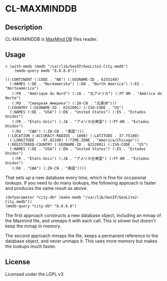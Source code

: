 # CL-MAXMINDDB

## Description

CL-MAXMINDDB is [MaxMind DB](https://maxmind.github.io/MaxMind-DB/) files reader. 

## Usage

```common-lisp
> (with-mmdb (mmdb "/var/lib/GeoIP/GeoLite2-City.mmdb")
    (mmdb-query mmdb "8.8.8.8"))

((:CONTINENT (:CODE . "NA") (:GEONAME-ID . 6255149)
  (:NAMES (:DE . "Nordamerika") (:EN . "North America") (:ES . "Norteamérica")
   (:FR . "Amérique du Nord") (:JA . "北アメリカ") (:PT-BR . "América do Norte")
   (:RU . "Северная Америка") (:ZH-CN . "北美洲")))
 (:COUNTRY (:GEONAME-ID . 6252001) (:ISO-CODE . "US")
  (:NAMES (:DE . "USA") (:EN . "United States") (:ES . "Estados Unidos")
   (:FR . "États-Unis") (:JA . "アメリカ合衆国") (:PT-BR . "Estados Unidos")
   (:RU . "США") (:ZH-CN . "美国")))
 (:LOCATION (:ACCURACY-RADIUS . 1000) (:LATITUDE . 37.751d0)
  (:LONGITUDE . -97.822d0) (:TIME-ZONE . "America/Chicago"))
 (:REGISTERED-COUNTRY (:GEONAME-ID . 6252001) (:ISO-CODE . "US")
  (:NAMES (:DE . "USA") (:EN . "United States") (:ES . "Estados Unidos")
   (:FR . "États-Unis") (:JA . "アメリカ合衆国") (:PT-BR . "Estados Unidos")
   (:RU . "США") (:ZH-CN . "美国"))))
```

That sets up a new database every time, which is fine for occasional lookups. If you need to do many lookups, the following approach is faster and produces the same result as above:

```common-lisp
(defparameter *city-db* (make-mmdb "/var/lib/GeoIP/GeoLite2-City.mmdb"))
(mmdb-query *city-db* "8.8.8.8")
```

The first approach constructs a new database object, including an mmap of the Maxmind file, and unmaps it with each call. This is slower but doesn't keep the mmap in memory.

The second approach mmaps the file, keeps a permanent reference to the database object, and never unmaps it. This uses more memory but makes the lookups much faster.

## License

Licensed under the LGPL v3

